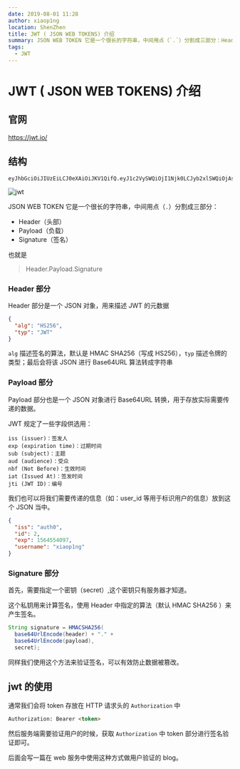 ```yaml
---
date: 2019-08-01 11:28
author: xiaop1ng
location: ShenZhen
title: JWT ( JSON WEB TOKENS) 介绍
summary: JSON WEB TOKEN 它是一个很长的字符串，中间用点（`.`）分割成三部分：Header（头部）| Payload（负载）| Signature（签名）
tags:
  - JWT
---
```


# JWT ( JSON WEB TOKENS) 介绍

## 官网

<https://jwt.io/> 

## 结构

```
eyJhbGciOiJIUzEiLCJ0eXAiOiJKV1QifQ.eyJ1c2VySWQiOjI1Njk0LCJyb2xlSWQiOjAsInVzZXJuYW1lIjoic3R1NCIsImV4cCI6MTU2MzM1MTUzNS40Mjh9.bG9naWptQ2d5Ni9kckhWeXhaSWtwc2hmOFRjPQ
```

![jwt](https://i.loli.net/2019/12/20/uj86V2nqAXhdST9.png)

JSON WEB TOKEN 它是一个很长的字符串，中间用点（`.`）分割成三部分：

- Header（头部）
- Payload（负载）
- Signature（签名）

也就是

> Header.Payload.Signature

### Header 部分

Header 部分是一个 JSON 对象，用来描述 JWT 的元数据

```json
{
  "alg": "HS256",
  "typ": "JWT"
}
```



`alg` 描述签名的算法，默认是 HMAC SHA256（写成 HS256），`typ` 描述令牌的类型；最后会将该 JSON 进行 Base64URL 算法转成字符串



### Payload 部分

Payload 部分也是一个 JSON 对象进行 Base64URL 转换，用于存放实际需要传递的数据。

JWT 规定了一些字段供选用：

```
iss (issuer)：签发人
exp (expiration time)：过期时间
sub (subject)：主题
aud (audience)：受众
nbf (Not Before)：生效时间
iat (Issued At)：签发时间
jti (JWT ID)：编号
```

我们也可以将我们需要传递的信息（如：user_id 等用于标识用户的信息）放到这个 JSON 当中。

```json
{
  "iss": "auth0",
  "id": 2,
  "exp": 1564554097,
  "username": "xiaop1ng"
}
```



### Signature 部分

首先，需要指定一个密钥（secret）,这个密钥只有服务器才知道。

这个私钥用来计算签名，使用 Header 中指定的算法（默认 HMAC SHA256 ）来产生签名。

```java
String signature = HMACSHA256(
  base64UrlEncode(header) + "." +
  base64UrlEncode(payload),
  secret);
```

同样我们使用这个方法来验证签名，可以有效防止数据被篡改。



## jwt 的使用

通常我们会将 token 存放在 HTTP 请求头的 `Authorization` 中

```html
Authorization: Bearer <token>
```

然后服务端需要验证用户的时候，获取 `Authorization` 中 token 部分进行签名验证即可。

后面会写一篇在 web 服务中使用这种方式做用户验证的 blog。


